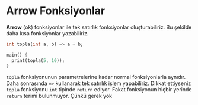 # Arrow Fonksiyonlar

**Arrow** \(ok\) fonksiyonlar ile tek satırlık fonksiyonlar oluşturabiliriz. Bu şekilde daha kısa fonksiyonlar yazabiliriz.

```dart
int topla(int a, b) => a + b;

main() {
  print(topla(5, 10));
}
```

`topla` fonksiyonunun parametrelerine kadar normal fonksiyonlarla aynıdır. Daha sonrasında `=>` kullanarak tek satırlık işlem yapabiliriz. Dikkat ettiyseniz `topla` fonksiyonu `int` tipinde `return` ediyor. Fakat fonksiyonun hiçbir yerinde `return` terimi bulunmuyor. Çünkü gerek yok

